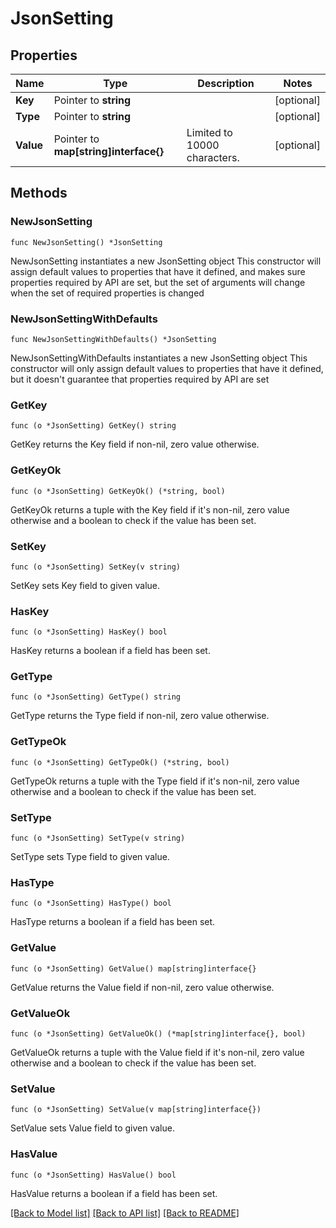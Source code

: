 # JsonSetting

## Properties

Name | Type | Description | Notes
------------ | ------------- | ------------- | -------------
**Key** | Pointer to **string** |  | [optional] 
**Type** | Pointer to **string** |  | [optional] 
**Value** | Pointer to **map[string]interface{}** | Limited to 10000 characters. | [optional] 

## Methods

### NewJsonSetting

`func NewJsonSetting() *JsonSetting`

NewJsonSetting instantiates a new JsonSetting object
This constructor will assign default values to properties that have it defined,
and makes sure properties required by API are set, but the set of arguments
will change when the set of required properties is changed

### NewJsonSettingWithDefaults

`func NewJsonSettingWithDefaults() *JsonSetting`

NewJsonSettingWithDefaults instantiates a new JsonSetting object
This constructor will only assign default values to properties that have it defined,
but it doesn't guarantee that properties required by API are set

### GetKey

`func (o *JsonSetting) GetKey() string`

GetKey returns the Key field if non-nil, zero value otherwise.

### GetKeyOk

`func (o *JsonSetting) GetKeyOk() (*string, bool)`

GetKeyOk returns a tuple with the Key field if it's non-nil, zero value otherwise
and a boolean to check if the value has been set.

### SetKey

`func (o *JsonSetting) SetKey(v string)`

SetKey sets Key field to given value.

### HasKey

`func (o *JsonSetting) HasKey() bool`

HasKey returns a boolean if a field has been set.

### GetType

`func (o *JsonSetting) GetType() string`

GetType returns the Type field if non-nil, zero value otherwise.

### GetTypeOk

`func (o *JsonSetting) GetTypeOk() (*string, bool)`

GetTypeOk returns a tuple with the Type field if it's non-nil, zero value otherwise
and a boolean to check if the value has been set.

### SetType

`func (o *JsonSetting) SetType(v string)`

SetType sets Type field to given value.

### HasType

`func (o *JsonSetting) HasType() bool`

HasType returns a boolean if a field has been set.

### GetValue

`func (o *JsonSetting) GetValue() map[string]interface{}`

GetValue returns the Value field if non-nil, zero value otherwise.

### GetValueOk

`func (o *JsonSetting) GetValueOk() (*map[string]interface{}, bool)`

GetValueOk returns a tuple with the Value field if it's non-nil, zero value otherwise
and a boolean to check if the value has been set.

### SetValue

`func (o *JsonSetting) SetValue(v map[string]interface{})`

SetValue sets Value field to given value.

### HasValue

`func (o *JsonSetting) HasValue() bool`

HasValue returns a boolean if a field has been set.


[[Back to Model list]](../README.md#documentation-for-models) [[Back to API list]](../README.md#documentation-for-api-endpoints) [[Back to README]](../README.md)


